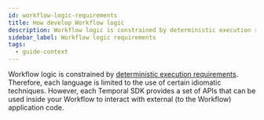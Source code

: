 ```yaml
---
id: workflow-logic-requirements
title: How develop Workflow logic
description: Workflow logic is constrained by deterministic execution requirements.
sidebar_label: Workflow logic requirements
tags:
  - guide-context
---
```


Workflow logic is constrained by [deterministic execution requirements](/concepts/what-is-a-workflow-definition/#deterministic-constraints).
Therefore, each language is limited to the use of certain idiomatic techniques.
However, each Temporal SDK provides a set of APIs that can be used inside your Workflow to interact with external (to the Workflow) application code.
